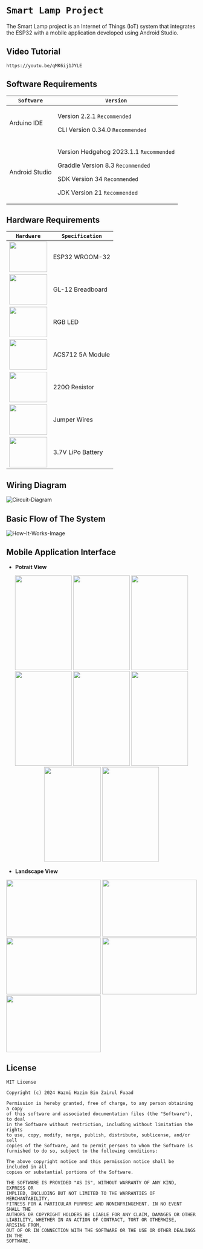 # `Smart Lamp Project`
The Smart Lamp project is an Internet of Things (IoT) system that integrates the ESP32 with a mobile application developed using Android Studio.

## Video Tutorial
```
https://youtu.be/qMK6ij1JYLE
```

## Software Requirements
| `Software` | `Version` |
| --------------------- | ----------------------------------------- |
| Arduino IDE           | <p>Version 2.2.1 `Recommended`</p> <p>CLI Version 0.34.0 `Recommended`</p> |
| Android Studio        | <p>Version Hedgehog 2023.1.1 `Recommended`</p> <p>Graddle Version 8.3 `Recommended`</p> <p>SDK Version 34 `Recommended`</p> <p>JDK Version 21 `Recommended`</p> |                 

## Hardware Requirements
| `Hardware` | `Specification` |
| ---------- | ------ |
|<img src="Images/ESP32.png" width="100px" height="80px"> | ESP32 WROOM-32 |
|<img src="Images/Breadboard.png" width="100px" height="80px"> | GL-12 Breadboard | 
|<img src="Images/Rgb-LED.png" width="100px" height="80px"> | RGB LED |
|<img src="Images/ACS712.png" width="100px" height="80px"> | ACS712 5A Module |
|<img src="Images/Resistor.png" width="100px" height="80px"> | 220Ω Resistor |
|<img src="Images/Jumper-Wires.jpg" width="100px" height="80px"> | Jumper Wires |
|<img src="Images/LiPo4-Battery.png" width="100px" height="80px"> | 3.7V LiPo Battery |

## Wiring Diagram
![Circuit-Diagram](./Images/Circuit-Diagram.png)

## Basic Flow of The System
![How-It-Works-Image](./Images/How-It-Works.png)

## Mobile Application Interface
- **Potrait View**
<p align="middle">
<img src="Images/Home-Potrait.png" width="150px" height="250px">
<img src="Images/Phoenix-Guide-Potrait.png" width="150px" height="250px">
<img src="Images/Lamps-Control-Potrait.png" width="150px" height="250px">
<img src="Images/Timer-Empty-Potrait.png" width="150px" height="250px">
<img src="Images/Timer-Function-Potrait.png" width="150px" height="250px">
<img src="Images/Timer-Potrait.png" width="150px" height="250px">
<img src="Images/Colour-Editor-Potrait.png" width="150px" height="250px">
<img src="Images/Data-Analysis-Potrait.png" width="150px" height="250px">
</p>

- **Landscape View**
<img src="Images/Home-Landscape.png" width="250px" height="150px">
<img src="Images/Phoenix-Guide-Landscape.png" width="250px" height="150px">
<img src="Images/Lamps-Control-Landscape.png" width="250px" height="150px">
<img src="Images/Colour-Editor-Landscape.png" width="250px" height="150px">
<img src="Images/Data-Analysis-Landscape.png" width="250px" height="150px">

## License
```
MIT License

Copyright (c) 2024 Hazmi Hazim Bin Zairul Fuaad

Permission is hereby granted, free of charge, to any person obtaining a copy
of this software and associated documentation files (the "Software"), to deal
in the Software without restriction, including without limitation the rights
to use, copy, modify, merge, publish, distribute, sublicense, and/or sell
copies of the Software, and to permit persons to whom the Software is
furnished to do so, subject to the following conditions:

The above copyright notice and this permission notice shall be included in all
copies or substantial portions of the Software.

THE SOFTWARE IS PROVIDED "AS IS", WITHOUT WARRANTY OF ANY KIND, EXPRESS OR
IMPLIED, INCLUDING BUT NOT LIMITED TO THE WARRANTIES OF MERCHANTABILITY,
FITNESS FOR A PARTICULAR PURPOSE AND NONINFRINGEMENT. IN NO EVENT SHALL THE
AUTHORS OR COPYRIGHT HOLDERS BE LIABLE FOR ANY CLAIM, DAMAGES OR OTHER
LIABILITY, WHETHER IN AN ACTION OF CONTRACT, TORT OR OTHERWISE, ARISING FROM,
OUT OF OR IN CONNECTION WITH THE SOFTWARE OR THE USE OR OTHER DEALINGS IN THE
SOFTWARE.
```